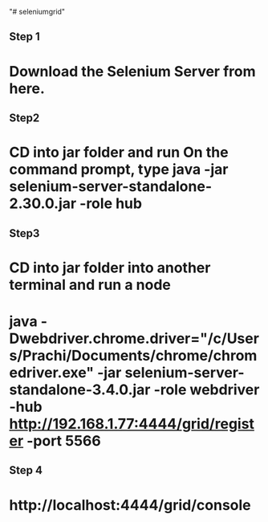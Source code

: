 "# seleniumgrid" 
## Step 1

# Download the Selenium Server from here.

## Step2

# CD into jar folder and run On the command prompt, type java -jar selenium-server-standalone-2.30.0.jar -role hub

## Step3

# CD into jar folder into another terminal and run a node

# java -Dwebdriver.chrome.driver="/c/Users/Prachi/Documents/chrome/chromedriver.exe" -jar selenium-server-standalone-3.4.0.jar -role webdriver -hub http://192.168.1.77:4444/grid/register -port 5566

## Step 4

# http://localhost:4444/grid/console
